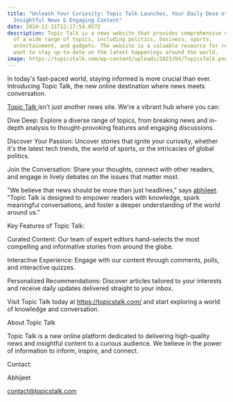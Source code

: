 ```yaml
---
title: "Unleash Your Curiosity: Topic Talk Launches, Your Daily Dose of
  Insightful News & Engaging Content"
date: 2024-12-31T12:17:54.057Z
description: Topic Talk is a news website that provides comprehensive coverage
  of a wide range of topics, including politics, business, sports,
  entertainment, and gadgets. The website is a valuable resource for readers who
  want to stay up-to-date on the latest happenings around the world.
image: https://topicstalk.com/wp-content/uploads/2023/04/TopicsTalk.png.webp
---
```

In today's fast-paced world, staying informed is more crucial than ever. Introducing Topic Talk, the new online destination where news meets conversation.

[Topic Talk ](https://topicstalk.com/) isn't just another news site. We're a vibrant hub where you can:

Dive Deep: Explore a diverse range of topics, from breaking news and in-depth analysis to thought-provoking features and engaging discussions.

Discover Your Passion: Uncover stories that ignite your curiosity, whether it's the latest tech trends, the world of sports, or the intricacies of global politics.

Join the Conversation: Share your thoughts, connect with other readers, and engage in lively debates on the issues that matter most.

"We believe that news should be more than just headlines," says [abhijeet](https://topicstalk.com/author/abhijeet/). "Topic Talk is designed to empower readers with knowledge, spark meaningful conversations, and foster a deeper understanding of the world around us."

Key Features of Topic Talk:

Curated Content: Our team of expert editors hand-selects the most compelling and informative stories from around the globe.

Interactive Experience: Engage with our content through comments, polls, and interactive quizzes.

Personalized Recommendations: Discover articles tailored to your interests and receive daily updates delivered straight to your inbox.

Visit Topic Talk today at <https://topicstalk.com/> and start exploring a world of knowledge and conversation.

About Topic Talk

Topic Talk is a new online platform dedicated to delivering high-quality news and insightful content to a curious audience. We believe in the power of information to inform, inspire, and connect.

Contact:

Abhijeet

contact@topicstalk.com
